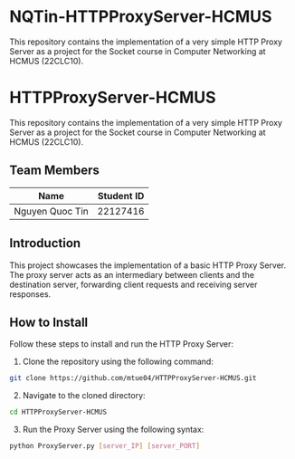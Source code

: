 # NQTin-HTTPProxyServer-HCMUS
This repository contains the implementation of a very simple HTTP Proxy Server as a project for the Socket course in Computer Networking at HCMUS (22CLC10).
# HTTPProxyServer-HCMUS

This repository contains the implementation of a very simple HTTP Proxy Server as a project for the Socket course in Computer Networking at HCMUS (22CLC10).

## Team Members

| Name              | Student ID |
|-------------------|------------|
| Nguyen Quoc Tin   | 22127416   |

## Introduction

This project showcases the implementation of a basic HTTP Proxy Server. The proxy server acts as an intermediary between clients and the destination server, forwarding client requests and receiving server responses.

## How to Install

Follow these steps to install and run the HTTP Proxy Server:

1. Clone the repository using the following command:
```sh
git clone https://github.com/mtue04/HTTPProxyServer-HCMUS.git
```

2. Navigate to the cloned directory:
```sh
cd HTTPProxyServer-HCMUS
```

3. Run the Proxy Server using the following syntax:
```sh
python ProxyServer.py [server_IP] [server_PORT]
```
